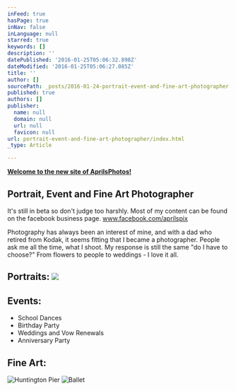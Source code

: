```yaml
---
inFeed: true
hasPage: true
inNav: false
inLanguage: null
starred: true
keywords: []
description: ''
datePublished: '2016-01-25T05:06:32.898Z'
dateModified: '2016-01-25T05:06:27.085Z'
title: ''
author: []
sourcePath: _posts/2016-01-24-portrait-event-and-fine-art-photographer.md
published: true
authors: []
publisher:
  name: null
  domain: null
  url: null
  favicon: null
url: portrait-event-and-fine-art-photographer/index.html
_type: Article

---
```

**[Welcome to the new site of AprilsPhotos!][0]**

## Portrait, Event and Fine Art Photographer

It's still in beta so don't judge too harshly. Most of my content can be found on the facebook business page. [www.facebook.com/aprilspix ][1]

Photography has always been an interest of mine, and with a dad who retired from Kodak, it seems fitting that I became a photographer. People ask me all the time, what I shoot. My response is still the same "do I have to choose?" From flowers to people to weddings - I love it all.

## Portraits: ![](https://the-grid-user-content.s3-us-west-2.amazonaws.com/e9b6e091-d07d-4981-b287-da8ce12da8ca.jpg)

## Events:

* School Dances
* Birthday Party
* Weddings and Vow Renewals
* Anniversary Party

## Fine Art:
![Huntington Pier](https://the-grid-user-content.s3-us-west-2.amazonaws.com/59dc6997-d655-4b73-a3ba-b93212ab9dc7.jpg)
![Ballet](https://s3-us-west-2.amazonaws.com/the-grid-img/p/612db67d23df6c3ac144332af8ab8fd60dc3e21f.jpg)

[0]: null
[1]: www.facebook.com/aprilspix